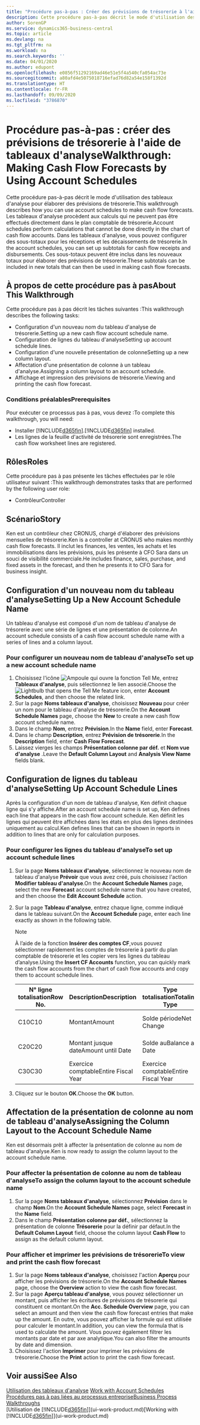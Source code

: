 ```yaml
---
title: "Procédure pas-à-pas : Créer des prévisions de trésorerie à l'aide des tableaux d'analyse | Microsoft Docs"
description: Cette procédure pas-à-pas décrit le mode d'utilisation des tableaux d'analyse pour élaborer des prévisions de trésorerie. Les tableaux d'analyse procèdent aux calculs qui ne peuvent pas être effectués directement dans le plan comptable de trésorerie. Dans les tableaux d'analyse, vous pouvez configurer des sous-totaux pour les réceptions et les décaissements de trésorerie. Ces sous-totaux peuvent être inclus dans les nouveaux totaux pour élaborer des prévisions de trésorerie.
author: SorenGP
ms.service: dynamics365-business-central
ms.topic: article
ms.devlang: na
ms.tgt_pltfrm: na
ms.workload: na
ms.search.keywords: ''
ms.date: 04/01/2020
ms.author: edupont
ms.openlocfilehash: e0856f51292169ad46e51e5f4a540cfa054ac73e
ms.sourcegitcommit: a80afd4e5075018716efad76d82a54e158f1392d
ms.translationtype: HT
ms.contentlocale: fr-FR
ms.lasthandoff: 09/09/2020
ms.locfileid: "3786870"
---
```

# <a name="walkthrough-making-cash-flow-forecasts-by-using-account-schedules"></a><span data-ttu-id="afb01-106">Procédure pas-à-pas : créer des prévisions de trésorerie à l'aide de tableaux d'analyse</span><span class="sxs-lookup"><span data-stu-id="afb01-106">Walkthrough: Making Cash Flow Forecasts by Using Account Schedules</span></span>
<span data-ttu-id="afb01-107">Cette procédure pas-à-pas décrit le mode d'utilisation des tableaux d'analyse pour élaborer des prévisions de trésorerie.</span><span class="sxs-lookup"><span data-stu-id="afb01-107">This walkthrough describes how you can use account schedules to make cash flow forecasts.</span></span> <span data-ttu-id="afb01-108">Les tableaux d'analyse procèdent aux calculs qui ne peuvent pas être effectués directement dans le plan comptable de trésorerie.</span><span class="sxs-lookup"><span data-stu-id="afb01-108">Account schedules perform calculations that cannot be done directly in the chart of cash flow accounts.</span></span> <span data-ttu-id="afb01-109">Dans les tableaux d'analyse, vous pouvez configurer des sous-totaux pour les réceptions et les décaissements de trésorerie.</span><span class="sxs-lookup"><span data-stu-id="afb01-109">In the account schedules, you can set up subtotals for cash flow receipts and disbursements.</span></span> <span data-ttu-id="afb01-110">Ces sous-totaux peuvent être inclus dans les nouveaux totaux pour élaborer des prévisions de trésorerie.</span><span class="sxs-lookup"><span data-stu-id="afb01-110">These subtotals can be included in new totals that can then be used in making cash flow forecasts.</span></span>  

## <a name="about-this-walkthrough"></a><span data-ttu-id="afb01-111">À propos de cette procédure pas à pas</span><span class="sxs-lookup"><span data-stu-id="afb01-111">About This Walkthrough</span></span>  
<span data-ttu-id="afb01-112">Cette procédure pas à pas décrit les tâches suivantes :</span><span class="sxs-lookup"><span data-stu-id="afb01-112">This walkthrough describes the following tasks:</span></span>  

- <span data-ttu-id="afb01-113">Configuration d'un nouveau nom du tableau d'analyse de trésorerie.</span><span class="sxs-lookup"><span data-stu-id="afb01-113">Setting up a new cash flow account schedule name.</span></span>  
- <span data-ttu-id="afb01-114">Configuration de lignes du tableau d'analyse</span><span class="sxs-lookup"><span data-stu-id="afb01-114">Setting up account schedule lines.</span></span>  
- <span data-ttu-id="afb01-115">Configuration d'une nouvelle présentation de colonne</span><span class="sxs-lookup"><span data-stu-id="afb01-115">Setting up a new column layout.</span></span>  
- <span data-ttu-id="afb01-116">Affectation d'une présentation de colonne à un tableau d'analyse.</span><span class="sxs-lookup"><span data-stu-id="afb01-116">Assigning a column layout to an account schedule.</span></span>  
- <span data-ttu-id="afb01-117">Affichage et impression des prévisions de trésorerie.</span><span class="sxs-lookup"><span data-stu-id="afb01-117">Viewing and printing the cash flow forecast.</span></span>  

### <a name="prerequisites"></a><span data-ttu-id="afb01-118">Conditions préalables</span><span class="sxs-lookup"><span data-stu-id="afb01-118">Prerequisites</span></span>  
<span data-ttu-id="afb01-119">Pour exécuter ce processus pas à pas, vous devez :</span><span class="sxs-lookup"><span data-stu-id="afb01-119">To complete this walkthrough, you will need:</span></span>  

- <span data-ttu-id="afb01-120">Installer [!INCLUDE[d365fin](includes/d365fin_md.md)].</span><span class="sxs-lookup"><span data-stu-id="afb01-120">[!INCLUDE[d365fin](includes/d365fin_md.md)] installed.</span></span>  
- <span data-ttu-id="afb01-121">Les lignes de la feuille d'activité de trésorerie sont enregistrées.</span><span class="sxs-lookup"><span data-stu-id="afb01-121">The cash flow worksheet lines are registered.</span></span>  

## <a name="roles"></a><span data-ttu-id="afb01-122">Rôles</span><span class="sxs-lookup"><span data-stu-id="afb01-122">Roles</span></span>  
<span data-ttu-id="afb01-123">Cette procédure pas à pas présente les tâches effectuées par le rôle utilisateur suivant :</span><span class="sxs-lookup"><span data-stu-id="afb01-123">This walkthrough demonstrates tasks that are performed by the following user role:</span></span>  

- <span data-ttu-id="afb01-124">Contrôleur</span><span class="sxs-lookup"><span data-stu-id="afb01-124">Controller</span></span>  

## <a name="story"></a><span data-ttu-id="afb01-125">Scénario</span><span class="sxs-lookup"><span data-stu-id="afb01-125">Story</span></span>  
<span data-ttu-id="afb01-126">Ken est un contrôleur chez CRONUS, chargé d'élaborer des prévisions mensuelles de trésorerie.</span><span class="sxs-lookup"><span data-stu-id="afb01-126">Ken is a controller at CRONUS who makes monthly cash flow forecasts.</span></span> <span data-ttu-id="afb01-127">Il inclut les finances, les ventes, les achats et les immobilisations dans les prévisions, puis les présente à CFO Sara dans un souci de visibilité commerciale.</span><span class="sxs-lookup"><span data-stu-id="afb01-127">He includes finance, sales, purchase, and fixed assets in the forecast, and then he presents it to CFO Sara for business insight.</span></span>  

## <a name="setting-up-a-new-account-schedule-name"></a><span data-ttu-id="afb01-128">Configuration d'un nouveau nom du tableau d'analyse</span><span class="sxs-lookup"><span data-stu-id="afb01-128">Setting Up a New Account Schedule Name</span></span>  
<span data-ttu-id="afb01-129">Un tableau d'analyse est composé d'un nom de tableau d'analyse de trésorerie avec une série de lignes et une présentation de colonne.</span><span class="sxs-lookup"><span data-stu-id="afb01-129">An account schedule consists of a cash flow account schedule name with a series of lines and a column layout.</span></span>  

### <a name="to-set-up-a-new-account-schedule-name"></a><span data-ttu-id="afb01-130">Pour configurer un nouveau nom de tableau d'analyse</span><span class="sxs-lookup"><span data-stu-id="afb01-130">To set up a new account schedule name</span></span>  

1.  <span data-ttu-id="afb01-131">Choisissez l'icône ![Ampoule qui ouvre la fonction Tell Me](media/ui-search/search_small.png "Dites-moi ce que vous voulez faire"), entrez **Tableaux d'analyse**, puis sélectionnez le lien associé.</span><span class="sxs-lookup"><span data-stu-id="afb01-131">Choose the ![Lightbulb that opens the Tell Me feature](media/ui-search/search_small.png "Tell me what you want to do") icon, enter **Account Schedules**, and then choose the related link.</span></span>  
2.  <span data-ttu-id="afb01-132">Sur la page **Noms tableaux d'analyse**, choisissez **Nouveau** pour créer un nom pour le tableau d'analyse de trésorerie.</span><span class="sxs-lookup"><span data-stu-id="afb01-132">On the **Account Schedule Names** page, choose the **New** to create a new cash flow account schedule name.</span></span>  
3.  <span data-ttu-id="afb01-133">Dans le champ **Nom**, entrez **Prévision**.</span><span class="sxs-lookup"><span data-stu-id="afb01-133">In the **Name** field, enter **Forecast**.</span></span>  
4.  <span data-ttu-id="afb01-134">Dans le champ **Description**, entrez **Prévision de trésorerie**.</span><span class="sxs-lookup"><span data-stu-id="afb01-134">In the **Description** field, enter **Cash Flow Forecast**.</span></span>  
5.  <span data-ttu-id="afb01-135">Laissez vierges les champs **Présentation colonne par déf.** et **Nom vue d'analyse** .</span><span class="sxs-lookup"><span data-stu-id="afb01-135">Leave the **Default Column Layout** and **Analysis View Name** fields blank.</span></span>  

## <a name="setting-up-account-schedule-lines"></a><span data-ttu-id="afb01-136">Configuration de lignes du tableau d'analyse</span><span class="sxs-lookup"><span data-stu-id="afb01-136">Setting Up Account Schedule Lines</span></span>  
<span data-ttu-id="afb01-137">Après la configuration d'un nom de tableau d'analyse, Ken définit chaque ligne qui s'y affiche.</span><span class="sxs-lookup"><span data-stu-id="afb01-137">After an account schedule name is set up, Ken defines each line that appears in the cash flow account schedule.</span></span> <span data-ttu-id="afb01-138">Ken définit les lignes qui peuvent être affichées dans les états en plus des lignes destinées uniquement au calcul.</span><span class="sxs-lookup"><span data-stu-id="afb01-138">Ken defines lines that can be shown in reports in addition to lines that are only for calculation purposes.</span></span>  

### <a name="to-set-up-account-schedule-lines"></a><span data-ttu-id="afb01-139">Pour configurer les lignes du tableau d'analyse</span><span class="sxs-lookup"><span data-stu-id="afb01-139">To set up account schedule lines</span></span>  

1.  <span data-ttu-id="afb01-140">Sur la page **Noms tableaux d'analyse**, sélectionnez le nouveau nom de tableau d'analyse **Prévoir** que vous avez créé, puis choisissez l'action **Modifier tableau d'analyse**.</span><span class="sxs-lookup"><span data-stu-id="afb01-140">On the **Account Schedule Names** page, select the new **Forecast** account schedule name that you have created, and then choose the **Edit Account Schedule** action.</span></span>  
2.  <span data-ttu-id="afb01-141">Sur la page **Tableau d'analyse**, entrez chaque ligne, comme indiqué dans le tableau suivant.</span><span class="sxs-lookup"><span data-stu-id="afb01-141">On the **Account Schedule** page, enter each line exactly as shown in the following table.</span></span>  

    > [!NOTE]  
    >  <span data-ttu-id="afb01-142">À l’aide de la fonction **Insérer des comptes CF**,vous pouvez sélectionner rapidement les comptes de trésorerie à partir du plan comptable de trésorerie et les copier vers les lignes du tableau d’analyse.</span><span class="sxs-lookup"><span data-stu-id="afb01-142">Using the **Insert CF Accounts** function, you can quickly mark the cash flow accounts from the chart of cash flow accounts and copy them to account schedule lines.</span></span>  

    |<span data-ttu-id="afb01-143">N° ligne totalisation</span><span class="sxs-lookup"><span data-stu-id="afb01-143">Row No.</span></span>|<span data-ttu-id="afb01-144">Description</span><span class="sxs-lookup"><span data-stu-id="afb01-144">Description</span></span>|<span data-ttu-id="afb01-145">Type totalisation</span><span class="sxs-lookup"><span data-stu-id="afb01-145">Totaling Type</span></span>|<span data-ttu-id="afb01-146">Totalisation</span><span class="sxs-lookup"><span data-stu-id="afb01-146">Totaling</span></span>|<span data-ttu-id="afb01-147">Type ligne</span><span class="sxs-lookup"><span data-stu-id="afb01-147">Row Type</span></span>|<span data-ttu-id="afb01-148">Type montant</span><span class="sxs-lookup"><span data-stu-id="afb01-148">Amount Type</span></span>|<span data-ttu-id="afb01-149">Afficher</span><span class="sxs-lookup"><span data-stu-id="afb01-149">Show</span></span>|  
    |-------|-----------|-------------|--------|--------|-----------|----|
    |<span data-ttu-id="afb01-150">C10</span><span class="sxs-lookup"><span data-stu-id="afb01-150">C10</span></span>|<span data-ttu-id="afb01-151">Montant</span><span class="sxs-lookup"><span data-stu-id="afb01-151">Amount</span></span>|<span data-ttu-id="afb01-152">Solde période</span><span class="sxs-lookup"><span data-stu-id="afb01-152">Net Change</span></span>|<span data-ttu-id="afb01-153">Écritures</span><span class="sxs-lookup"><span data-stu-id="afb01-153">Entries</span></span>|<span data-ttu-id="afb01-154">Montant net</span><span class="sxs-lookup"><span data-stu-id="afb01-154">Net Amount</span></span>|<span data-ttu-id="afb01-155">Toujours</span><span class="sxs-lookup"><span data-stu-id="afb01-155">Always</span></span>|  
    |<span data-ttu-id="afb01-156">C20</span><span class="sxs-lookup"><span data-stu-id="afb01-156">C20</span></span>|<span data-ttu-id="afb01-157">Montant jusque date</span><span class="sxs-lookup"><span data-stu-id="afb01-157">Amount until Date</span></span>|<span data-ttu-id="afb01-158">Solde au</span><span class="sxs-lookup"><span data-stu-id="afb01-158">Balance at Date</span></span>|<span data-ttu-id="afb01-159">Écritures</span><span class="sxs-lookup"><span data-stu-id="afb01-159">Entries</span></span>|<span data-ttu-id="afb01-160">Montant net</span><span class="sxs-lookup"><span data-stu-id="afb01-160">Net Amount</span></span>|<span data-ttu-id="afb01-161">Toujours</span><span class="sxs-lookup"><span data-stu-id="afb01-161">Always</span></span>|  
    |<span data-ttu-id="afb01-162">C30</span><span class="sxs-lookup"><span data-stu-id="afb01-162">C30</span></span>|<span data-ttu-id="afb01-163">Exercice comptable</span><span class="sxs-lookup"><span data-stu-id="afb01-163">Entire Fiscal Year</span></span>|<span data-ttu-id="afb01-164">Exercice comptable</span><span class="sxs-lookup"><span data-stu-id="afb01-164">Entire Fiscal Year</span></span>|<span data-ttu-id="afb01-165">Écritures</span><span class="sxs-lookup"><span data-stu-id="afb01-165">Entries</span></span>|<span data-ttu-id="afb01-166">Montant net</span><span class="sxs-lookup"><span data-stu-id="afb01-166">Net Amount</span></span>|<span data-ttu-id="afb01-167">Toujours</span><span class="sxs-lookup"><span data-stu-id="afb01-167">Always</span></span>|  

4.  <span data-ttu-id="afb01-168">Cliquez sur le bouton **OK**.</span><span class="sxs-lookup"><span data-stu-id="afb01-168">Choose the **OK** button.</span></span>  

## <a name="assigning-the-column-layout-to-the-account-schedule-name"></a><span data-ttu-id="afb01-169">Affectation de la présentation de colonne au nom de tableau d'analyse</span><span class="sxs-lookup"><span data-stu-id="afb01-169">Assigning the Column Layout to the Account Schedule Name</span></span>  
<span data-ttu-id="afb01-170">Ken est désormais prêt à affecter la présentation de colonne au nom de tableau d'analyse.</span><span class="sxs-lookup"><span data-stu-id="afb01-170">Ken is now ready to assign the column layout to the account schedule name.</span></span>  

### <a name="to-assign-the-column-layout-to-the-account-schedule-name"></a><span data-ttu-id="afb01-171">Pour affecter la présentation de colonne au nom de tableau d'analyse</span><span class="sxs-lookup"><span data-stu-id="afb01-171">To assign the column layout to the account schedule name</span></span>  

1.  <span data-ttu-id="afb01-172">Sur la page **Noms tableaux d'analyse**, sélectionnez **Prévision** dans le champ **Nom**.</span><span class="sxs-lookup"><span data-stu-id="afb01-172">On the **Account Schedule Names** page, select **Forecast** in the **Name** field.</span></span>  
2.  <span data-ttu-id="afb01-173">Dans le champ **Présentation colonne par déf.**, sélectionnez la présentation de colonne **Trésorerie** pour la définir par défaut.</span><span class="sxs-lookup"><span data-stu-id="afb01-173">In the **Default Column Layout** field, choose the column layout **Cash Flow** to assign as the default column layout.</span></span>  

### <a name="to-view-and-print-the-cash-flow-forecast"></a><span data-ttu-id="afb01-174">Pour afficher et imprimer les prévisions de trésorerie</span><span class="sxs-lookup"><span data-stu-id="afb01-174">To view and print the cash flow forecast</span></span>  
1.  <span data-ttu-id="afb01-175">Sur la page **Noms tableaux d'analyse**, choisissez l'action **Aperçu** pour afficher les prévisions de trésorerie.</span><span class="sxs-lookup"><span data-stu-id="afb01-175">On the **Account Schedule Names** page, choose the **Overview** action to view the cash flow forecast.</span></span>  
2.  <span data-ttu-id="afb01-176">Sur la page **Aperçu tableau d'analyse**, vous pouvez sélectionner un montant, puis afficher les écritures de prévisions de trésorerie qui constituent ce montant.</span><span class="sxs-lookup"><span data-stu-id="afb01-176">On the **Acc. Schedule Overview** page, you can select an amount and then view the cash flow forecast entries that make up the amount.</span></span> <span data-ttu-id="afb01-177">En outre, vous pouvez afficher la formule qui est utilisée pour calculer le montant.</span><span class="sxs-lookup"><span data-stu-id="afb01-177">In addition, you can view the formula that is used to calculate the amount.</span></span> <span data-ttu-id="afb01-178">Vous pouvez également filtrer les montants par date et par axe analytique.</span><span class="sxs-lookup"><span data-stu-id="afb01-178">You can also filter the amounts by date and dimension.</span></span>  
3.  <span data-ttu-id="afb01-179">Choisissez l'action **Imprimer** pour imprimer les prévisions de trésorerie.</span><span class="sxs-lookup"><span data-stu-id="afb01-179">Choose the **Print** action to print the cash flow forecast.</span></span>  

## <a name="see-also"></a><span data-ttu-id="afb01-180">Voir aussi</span><span class="sxs-lookup"><span data-stu-id="afb01-180">See Also</span></span>  
 <span data-ttu-id="afb01-181">[Utilisation des tableaux d'analyse](bi-how-work-account-schedule.md) </span><span class="sxs-lookup"><span data-stu-id="afb01-181">[Work with Account Schedules](bi-how-work-account-schedule.md) </span></span>  
 [<span data-ttu-id="afb01-182">Procédures pas à pas liées au processus entreprise</span><span class="sxs-lookup"><span data-stu-id="afb01-182">Business Process Walkthroughs</span></span>](walkthrough-business-process-walkthroughs.md)  
 <span data-ttu-id="afb01-183">[Utilisation de [!INCLUDE[d365fin](includes/d365fin_md.md)]](ui-work-product.md)</span><span class="sxs-lookup"><span data-stu-id="afb01-183">[Working with [!INCLUDE[d365fin](includes/d365fin_md.md)]](ui-work-product.md)</span></span>
